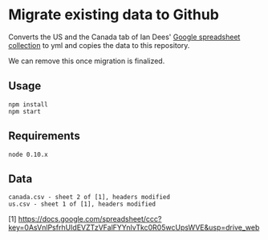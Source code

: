 # Migrate existing data to Github

Converts the US and the Canada tab of Ian Dees' [Google spreadsheet collection](https://docs.google.com/spreadsheet/ccc?key=0AsVnlPsfrhUIdEVZTzVFalFYYnlvTkc0R05wcUpsWVE&usp=drive_web) to yml and copies the data to this repository.

We can remove this once migration is finalized.

## Usage

    npm install
    npm start

## Requirements

    node 0.10.x

## Data

    canada.csv - sheet 2 of [1], headers modified
    us.csv - sheet 1 of [1], headers modified

[1] https://docs.google.com/spreadsheet/ccc?key=0AsVnlPsfrhUIdEVZTzVFalFYYnlvTkc0R05wcUpsWVE&usp=drive_web
